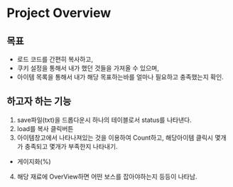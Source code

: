 # Project Overview
## 목표
- 로드 코드를 간편히 복사하고, 
- 쿠키 설정을 통해서 내가 했던 것들을 가져올 수 있으며,
- 아이템 목록을 통해서 내가 해당 목표하는바를 얼마나 필요하고 충족했는지 확인.
## 하고자 하는 기능
1. save파일(txt)을 드롭다운시 하나의 테이블로서 status를 나타낸다.
2. load를 복사 클릭버튼
3. 아이템창고에서 나타나져있는 것을 이용하여 Count하고, 해당아이템 클릭시 몇개가 충족되고 몇개가 부족한지 나타내기.
+ 게이지화(%)
4. 해당 재료에 OverView하면 어떤 보스를 잡아야하는지 등등이 나타남.